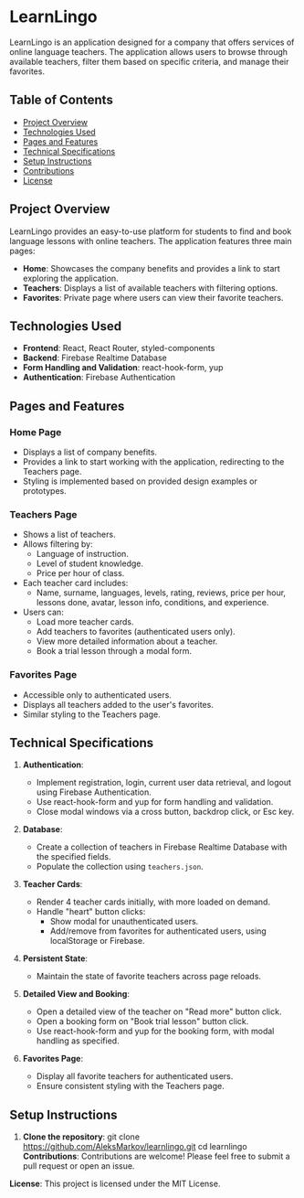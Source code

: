 # LearnLingo

LearnLingo is an application designed for a company that offers services of online language teachers. The application allows users to browse through available teachers, filter them based on specific criteria, and manage their favorites.

## Table of Contents

- [Project Overview](#project-overview)
- [Technologies Used](#technologies-used)
- [Pages and Features](#pages-and-features)
- [Technical Specifications](#technical-specifications)
- [Setup Instructions](#setup-instructions)
- [Contributions](#contributions)
- [License](#license)

## Project Overview

LearnLingo provides an easy-to-use platform for students to find and book language lessons with online teachers. The application features three main pages:

- **Home**: Showcases the company benefits and provides a link to start exploring the application.
- **Teachers**: Displays a list of available teachers with filtering options.
- **Favorites**: Private page where users can view their favorite teachers.

## Technologies Used

- **Frontend**: React, React Router, styled-components
- **Backend**: Firebase Realtime Database
- **Form Handling and Validation**: react-hook-form, yup
- **Authentication**: Firebase Authentication

## Pages and Features

### Home Page

- Displays a list of company benefits.
- Provides a link to start working with the application, redirecting to the Teachers page.
- Styling is implemented based on provided design examples or prototypes.

### Teachers Page

- Shows a list of teachers.
- Allows filtering by:
  - Language of instruction.
  - Level of student knowledge.
  - Price per hour of class.
- Each teacher card includes:
  - Name, surname, languages, levels, rating, reviews, price per hour, lessons done, avatar, lesson info, conditions, and experience.
- Users can:
  - Load more teacher cards.
  - Add teachers to favorites (authenticated users only).
  - View more detailed information about a teacher.
  - Book a trial lesson through a modal form.

### Favorites Page

- Accessible only to authenticated users.
- Displays all teachers added to the user's favorites.
- Similar styling to the Teachers page.

## Technical Specifications

1. **Authentication**:

   - Implement registration, login, current user data retrieval, and logout using Firebase Authentication.
   - Use react-hook-form and yup for form handling and validation.
   - Close modal windows via a cross button, backdrop click, or Esc key.

2. **Database**:

   - Create a collection of teachers in Firebase Realtime Database with the specified fields.
   - Populate the collection using `teachers.json`.

3. **Teacher Cards**:

   - Render 4 teacher cards initially, with more loaded on demand.
   - Handle "heart" button clicks:
     - Show modal for unauthenticated users.
     - Add/remove from favorites for authenticated users, using localStorage or Firebase.

4. **Persistent State**:

   - Maintain the state of favorite teachers across page reloads.

5. **Detailed View and Booking**:

   - Open a detailed view of the teacher on "Read more" button click.
   - Open a booking form on "Book trial lesson" button click.
   - Use react-hook-form and yup for the booking form, with modal handling as specified.

6. **Favorites Page**:
   - Display all favorite teachers for authenticated users.
   - Ensure consistent styling with the Teachers page.

## Setup Instructions

1. **Clone the repository**:
   git clone https://github.com/AleksMarkov/learnlingo.git
   cd learnlingo
   **Contributions**:
   Contributions are welcome! Please feel free to submit a pull request or open an issue.

**License**:
This project is licensed under the MIT License.
